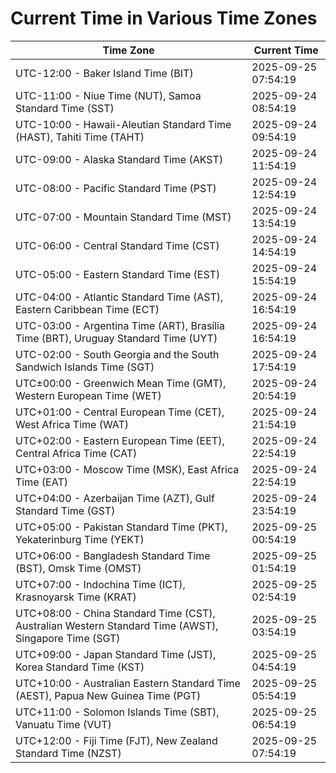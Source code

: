 # Current Time in Various Time Zones

| Time Zone | Current Time |
|-----------|--------------|
| UTC-12:00 - Baker Island Time (BIT) | 2025-09-25 07:54:19 |
| UTC-11:00 - Niue Time (NUT), Samoa Standard Time (SST) | 2025-09-24 08:54:19 |
| UTC-10:00 - Hawaii-Aleutian Standard Time (HAST), Tahiti Time (TAHT) | 2025-09-24 09:54:19 |
| UTC-09:00 - Alaska Standard Time (AKST) | 2025-09-24 11:54:19 |
| UTC-08:00 - Pacific Standard Time (PST) | 2025-09-24 12:54:19 |
| UTC-07:00 - Mountain Standard Time (MST) | 2025-09-24 13:54:19 |
| UTC-06:00 - Central Standard Time (CST) | 2025-09-24 14:54:19 |
| UTC-05:00 - Eastern Standard Time (EST) | 2025-09-24 15:54:19 |
| UTC-04:00 - Atlantic Standard Time (AST), Eastern Caribbean Time (ECT) | 2025-09-24 16:54:19 |
| UTC-03:00 - Argentina Time (ART), Brasília Time (BRT), Uruguay Standard Time (UYT) | 2025-09-24 16:54:19 |
| UTC-02:00 - South Georgia and the South Sandwich Islands Time (SGT) | 2025-09-24 17:54:19 |
| UTC±00:00 - Greenwich Mean Time (GMT), Western European Time (WET) | 2025-09-24 20:54:19 |
| UTC+01:00 - Central European Time (CET), West Africa Time (WAT) | 2025-09-24 21:54:19 |
| UTC+02:00 - Eastern European Time (EET), Central Africa Time (CAT) | 2025-09-24 22:54:19 |
| UTC+03:00 - Moscow Time (MSK), East Africa Time (EAT) | 2025-09-24 22:54:19 |
| UTC+04:00 - Azerbaijan Time (AZT), Gulf Standard Time (GST) | 2025-09-24 23:54:19 |
| UTC+05:00 - Pakistan Standard Time (PKT), Yekaterinburg Time (YEKT) | 2025-09-25 00:54:19 |
| UTC+06:00 - Bangladesh Standard Time (BST), Omsk Time (OMST) | 2025-09-25 01:54:19 |
| UTC+07:00 - Indochina Time (ICT), Krasnoyarsk Time (KRAT) | 2025-09-25 02:54:19 |
| UTC+08:00 - China Standard Time (CST), Australian Western Standard Time (AWST), Singapore Time (SGT) | 2025-09-25 03:54:19 |
| UTC+09:00 - Japan Standard Time (JST), Korea Standard Time (KST) | 2025-09-25 04:54:19 |
| UTC+10:00 - Australian Eastern Standard Time (AEST), Papua New Guinea Time (PGT) | 2025-09-25 05:54:19 |
| UTC+11:00 - Solomon Islands Time (SBT), Vanuatu Time (VUT) | 2025-09-25 06:54:19 |
| UTC+12:00 - Fiji Time (FJT), New Zealand Standard Time (NZST) | 2025-09-25 07:54:19 |
